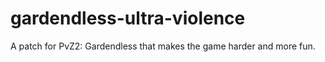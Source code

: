 # gardendless-ultra-violence
A patch for PvZ2: Gardendless that makes the game harder and more fun.
